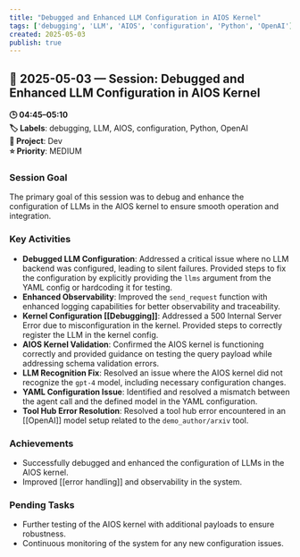 ```yaml
---
title: "Debugged and Enhanced LLM Configuration in AIOS Kernel"
tags: ['debugging', 'LLM', 'AIOS', 'configuration', 'Python', 'OpenAI']
created: 2025-05-03
publish: true
---
```


## 📅 2025-05-03 — Session: Debugged and Enhanced LLM Configuration in AIOS Kernel

**🕒 04:45–05:10**  
**🏷️ Labels**: debugging, LLM, AIOS, configuration, Python, OpenAI  
**📂 Project**: Dev  
**⭐ Priority**: MEDIUM  


### Session Goal
The primary goal of this session was to debug and enhance the configuration of LLMs in the AIOS kernel to ensure smooth operation and integration.

### Key Activities
- **Debugged LLM Configuration**: Addressed a critical issue where no LLM backend was configured, leading to silent failures. Provided steps to fix the configuration by explicitly providing the `llms` argument from the YAML config or hardcoding it for testing.
- **Enhanced Observability**: Improved the `send_request` function with enhanced logging capabilities for better observability and traceability.
- **Kernel Configuration [[Debugging]]**: Addressed a 500 Internal Server Error due to misconfiguration in the kernel. Provided steps to correctly register the LLM in the kernel config.
- **AIOS Kernel Validation**: Confirmed the AIOS kernel is functioning correctly and provided guidance on testing the query payload while addressing schema validation errors.
- **LLM Recognition Fix**: Resolved an issue where the AIOS kernel did not recognize the `gpt-4` model, including necessary configuration changes.
- **YAML Configuration Issue**: Identified and resolved a mismatch between the agent call and the defined model in the YAML configuration.
- **Tool Hub Error Resolution**: Resolved a tool hub error encountered in an [[OpenAI]] model setup related to the `demo_author/arxiv` tool.

### Achievements
- Successfully debugged and enhanced the configuration of LLMs in the AIOS kernel.
- Improved [[error handling]] and observability in the system.

### Pending Tasks
- Further testing of the AIOS kernel with additional payloads to ensure robustness.
- Continuous monitoring of the system for any new configuration issues.
